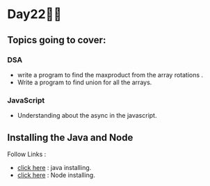 # Day22🧑‍💻
## Topics going to cover: 
### DSA
- write a program to find the maxproduct from the array rotations .
- Write a program to find union for all the arrays.

### JavaScript
- Understanding about the async in the javascript.

## Installing the Java and Node 
Follow Links : 
- [click here](https://www.java.com/en/download/help/download_options.html) : java installing.
- [click here](https://nodejs.org/en/download) : Node installing.